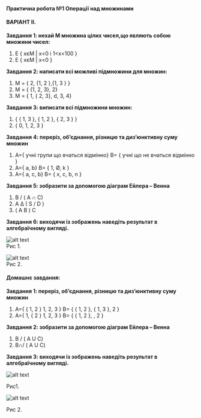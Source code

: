 #### **Практична робота №1 Операції над множинами**

#### **ВАРІАНТ IІ.**

**Завдання 1: нехай М множина цілих чисел,що являють собою множини чисел:**
1.	Е { xєМ | х<0 і 1<x<100 }
2.	Е { xєМ | х<0 }

**Завдання 2: написати всі можливі підмножини для множин:**                              
1.	М = { 2, {1, 2 },{1, 3 } }
2.	М = {  {1, 2, 3}, 2}
3.	М = { 1, { 2, 3}, d, 3, 4}

 **Завдання 3: виписати всі підмножини множин:**             
 1.	{ { 1, 3 }, { 1, 2 }, { 2, 3 } }
 2.	{ 0, 1, 2, 3 }

**Завдання 4: переріз, об’єднання, різницю та диз’юнктивну суму множин**      
1.	A={ учні групи що вчаться відмінно}  B= { учні що не вчаться відмінно }
2.	A={ a, b}  B= { 1, Ø, k }
3.	A={ a, c, b}  B= { x, c, b, n }

**Завдання 5: зобразити за допомогою діаграм Ейлера – Венна**
1.	B / ( A ∩ C)
2.	A ∆ ( S / D )
3.	( А B ) C

**Завдання 6: виходячи із зображень наведіть результат в алгебраїчному вигляді.**                                                                       

![alt text]({{site.baseurl}}/img/images/ris3.png)                              
Рис 1.                                                             

![alt text]({{site.baseurl}}/img/images/ris5.png)                        
Рис 2.                                                              

#### **Домашнє завдання:**

**Завдання 1: переріз, об’єднання, різницю та диз’юнктивну суму множин**

1.	A={ { 1, 2 } 1, 2, 3 }  B= { { 1, 2 }, { 1, 3 }, 2 }
2.	A={  1, { 2 } 1, 2, 3 }  B= { { 1, 2 }, , 2 }

**Завдання 2: зобразити за допомогою діаграм Ейлера – Венна**
1.	B / ( A U C)
2.	B∩/ ( A U C)

**Завдання 3: виходячи із зображень наведіть результат в алгебраїчному вигляді.**

![alt text]({{site.baseurl}}/img/images/ris3.png)

Рис1.                          

![alt text]({{site.baseurl}}/img/images/ris4.png)

Рис 2.
